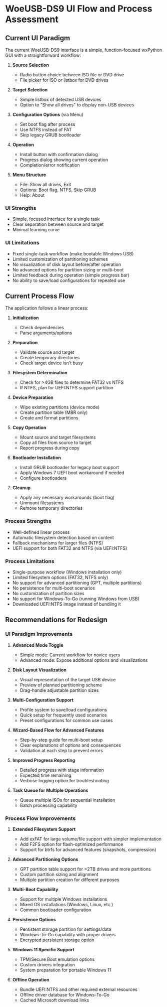 # WoeUSB-DS9 UI Flow and Process Assessment

## Current UI Paradigm

The current WoeUSB-DS9 interface is a simple, function-focused wxPython GUI with a straightforward workflow:

1. **Source Selection**
   - Radio button choice between ISO file or DVD drive
   - File picker for ISO or listbox for DVD drives

2. **Target Selection**
   - Simple listbox of detected USB devices
   - Option to "Show all drives" to display non-USB devices

3. **Configuration Options** (via Menu)
   - Set boot flag after process
   - Use NTFS instead of FAT
   - Skip legacy GRUB bootloader

4. **Operation**
   - Install button with confirmation dialog
   - Progress dialog showing current operation
   - Completion/error notification

5. **Menu Structure**
   - File: Show all drives, Exit
   - Options: Boot flag, NTFS, Skip GRUB
   - Help: About

### UI Strengths
- Simple, focused interface for a single task
- Clear separation between source and target
- Minimal learning curve

### UI Limitations
- Fixed single-task workflow (make bootable Windows USB)
- Limited customization of partitioning schemes
- No visualization of disk layout before/after operation
- No advanced options for partition sizing or multi-boot
- Limited feedback during operation (simple progress bar)
- No ability to save/load configurations for repeated use

## Current Process Flow

The application follows a linear process:

1. **Initialization**
   - Check dependencies
   - Parse arguments/options

2. **Preparation**
   - Validate source and target
   - Create temporary directories
   - Check target device isn't busy

3. **Filesystem Determination**
   - Check for >4GB files to determine FAT32 vs NTFS
   - If NTFS, plan for UEFI:NTFS support partition

4. **Device Preparation**
   - Wipe existing partitions (device mode)
   - Create partition table (MBR only)
   - Create and format partitions

5. **Copy Operation**
   - Mount source and target filesystems
   - Copy all files from source to target
   - Report progress during copy

6. **Bootloader Installation**
   - Install GRUB bootloader for legacy boot support
   - Apply Windows 7 UEFI boot workaround if needed
   - Configure bootloaders

7. **Cleanup**
   - Apply any necessary workarounds (boot flag)
   - Unmount filesystems
   - Remove temporary directories

### Process Strengths
- Well-defined linear process
- Automatic filesystem detection based on content
- Fallback mechanisms for larger files (NTFS)
- UEFI support for both FAT32 and NTFS (via UEFI:NTFS)

### Process Limitations
- Single-purpose workflow (Windows installation only)
- Limited filesystem options (FAT32, NTFS only)
- No support for advanced partitioning (GPT, multiple partitions)
- No persistence for multi-boot scenarios
- No customization of partition sizes
- No support for Windows-To-Go (running Windows from USB)
- Downloaded UEFI:NTFS image instead of bundling it

## Recommendations for Redesign

### UI Paradigm Improvements

1. **Advanced Mode Toggle**
   - Simple mode: Current workflow for novice users
   - Advanced mode: Expose additional options and visualizations

2. **Disk Layout Visualization**
   - Visual representation of the target USB device
   - Preview of planned partitioning scheme
   - Drag-handle adjustable partition sizes

3. **Multi-Configuration Support**
   - Profile system to save/load configurations
   - Quick setup for frequently used scenarios
   - Preset configurations for common use cases

4. **Wizard-Based Flow for Advanced Features**
   - Step-by-step guide for multi-boot setup
   - Clear explanations of options and consequences
   - Validation at each step to prevent errors

5. **Improved Progress Reporting**
   - Detailed progress with stage information
   - Expected time remaining
   - Verbose logging option for troubleshooting

6. **Task Queue for Multiple Operations**
   - Queue multiple ISOs for sequential installation
   - Batch processing capability

### Process Flow Improvements

1. **Extended Filesystem Support**
   - Add exFAT for large volume/file support with simpler implementation
   - Add F2FS option for flash-optimized performance
   - Support for btrfs for advanced features (snapshots, compression)

2. **Advanced Partitioning Options**
   - GPT partition table support for >2TB drives and more partitions
   - Custom partition sizing and alignment
   - Multiple partition creation for different purposes

3. **Multi-Boot Capability**
   - Support for multiple Windows installations
   - Mixed OS installations (Windows, Linux, etc.)
   - Common bootloader configuration

4. **Persistence Options**
   - Persistent storage partition for settings/data
   - Windows-To-Go capability with proper drivers
   - Encrypted persistent storage option

5. **Windows 11 Specific Support**
   - TPM/Secure Boot emulation options
   - Custom drivers integration
   - System preparation for portable Windows 11

6. **Offline Operation**
   - Bundle UEFI:NTFS and other required external resources
   - Offline driver database for Windows-To-Go
   - Cached Microsoft download links